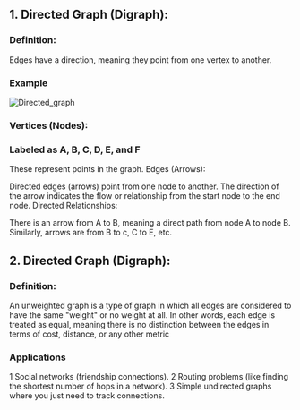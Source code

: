 ## 1. Directed Graph (Digraph):
### Definition:
Edges have a direction, meaning they point from one vertex to another.
### Example
![Directed_graph](https://github.com/user-attachments/assets/eb006718-d8da-45a4-9c3d-5e1cef000b38)
### Vertices (Nodes):

### Labeled as A, B, C, D, E, and F 
These represent points in the graph.
Edges (Arrows):

Directed edges (arrows) point from one node to another.
The direction of the arrow indicates the flow or relationship from the start node to the end node.
Directed Relationships:

There is an arrow from A to B, meaning a direct path from node A to node B.
Similarly, arrows are from B to c, C to E, etc.


## 2. Directed Graph (Digraph):
### Definition:
An unweighted graph is a type of graph in which all edges are considered to have the same "weight" or no weight at all. In other words, each edge is treated as equal, meaning there is no distinction between the edges in terms of cost, distance, or any other metric

### Applications
 1 Social networks (friendship connections).
 2 Routing problems (like finding the shortest number of hops in a network).
 3 Simple undirected graphs where you just need to track connections.

